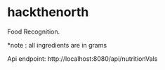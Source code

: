 # hackthenorth
Food Recognition.

*note : all ingredients are in grams

Api endpoint: http://localhost:8080/api/nutritionVals
